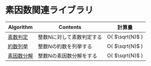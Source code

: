# 素因数関連ライブラリ

|  Algorithm  |  Contents  |  計算量  |
| ---- | ---- | ---- |
|  [素数判定](https://github.com/Nishikubo-Masato/AtCoder-Library/blob/main/Mathematics/Prime/isPrime/isPrime.cpp)  |  整数Nに対して素数判定する  | O( $\sqrt{N}$ )|
|  [約数列挙](https://github.com/Nishikubo-Masato/AtCoder-Library/blob/main/Mathematics/Prime/enumDivisor/enumDivisor.cpp)  |  整数Nの約数を列挙する  | O( $\sqrt{N}$ )|
|  [素因数分解](https://github.com/Nishikubo-Masato/AtCoder-Library/blob/main/Mathematics/Prime/primeFactorize/primeFactorize.cpp)  |  整数Nの素因数分解をする  | O( $\sqrt{N}$ )|